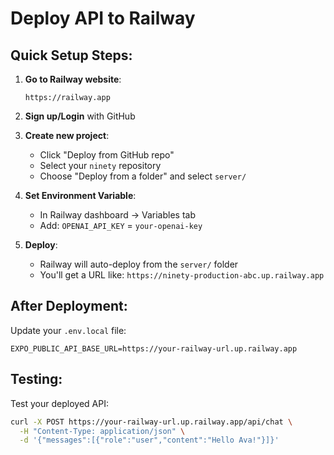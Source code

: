 # Deploy API to Railway

## Quick Setup Steps:

1. **Go to Railway website**:
   ```
   https://railway.app
   ```

2. **Sign up/Login** with GitHub

3. **Create new project**:
   - Click "Deploy from GitHub repo"
   - Select your `ninety` repository 
   - Choose "Deploy from a folder" and select `server/`

4. **Set Environment Variable**:
   - In Railway dashboard → Variables tab
   - Add: `OPENAI_API_KEY` = `your-openai-key`

5. **Deploy**:
   - Railway will auto-deploy from the `server/` folder
   - You'll get a URL like: `https://ninety-production-abc.up.railway.app`

## After Deployment:

Update your `.env.local` file:
```
EXPO_PUBLIC_API_BASE_URL=https://your-railway-url.up.railway.app
```

## Testing:

Test your deployed API:
```bash
curl -X POST https://your-railway-url.up.railway.app/api/chat \
  -H "Content-Type: application/json" \
  -d '{"messages":[{"role":"user","content":"Hello Ava!"}]}'
```